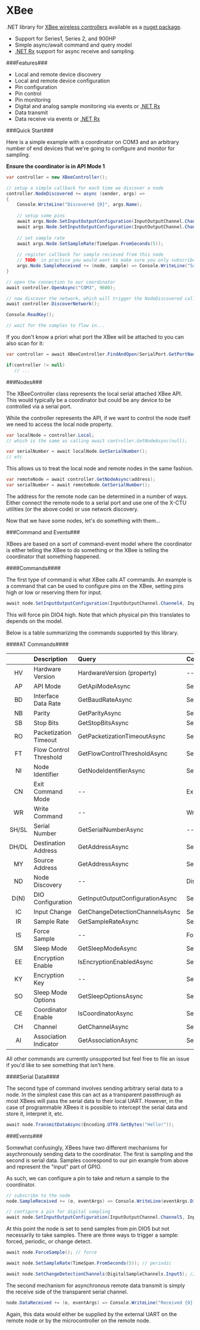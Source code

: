 XBee
====

.NET library for [XBee wireless controllers](http://www.digi.com/xbee/) available as a [nuget package](https://www.nuget.org/packages/XBee/).

 * Support for Series1, Series 2, and 900HP
 * Simple async/await command and query model
 * [.NET Rx](https://rx.codeplex.com/)  support for async receive and sampling.


###Features###

 * Local and remote device discovery
 * Local and remote device configuration
 * Pin configuration
 * Pin control
 * Pin monitoring
 * Digital and analog sample monitoring via events or [.NET Rx](https://rx.codeplex.com/)
 * Data transmit
 * Data receive via events or [.NET Rx](https://rx.codeplex.com/)

###Quick Start###

Here is a simple example with a coordinator on COM3 and an arbitrary number of end devices that we're going to configure and monitor for sampling.

<strong>Ensure the coordinator is in API Mode 1</strong>

```C#
var controller = new XBeeController();

// setup a simple callback for each time we discover a node
controller.NodeDiscovered += async (sender, args) => 
{
    Console.WriteLine("Discovered {0}", args.Name);
    
	// setup some pins
    await args.Node.SetInputOutputConfiguration(InputOutputChannel.Channel2, InputOutputConfiguration.DigitalIn);
    await args.Node.SetInputOutputConfiguration(InputOutputChannel.Channel3, InputOutputConfiguration.AnalogIn);
    
	// set sample rate
    await args.Node.SetSampleRate(TimeSpan.FromSeconds(5));
    
	// register callback for sample recieved from this node
	// TODO: in practice you would want to make sure you only subscribe once (or better yet use Rx)
    args.Node.SampleReceived += (node, sample) => Console.WriteLine("Sample recieved: {0}", sample);
}

// open the connection to our coordinator
await controller.OpenAsync("COM3", 9600);

// now discover the network, which will trigger the NodeDiscovered callback for each node found
await controller.DiscoverNetwork();

Console.ReadKey();

// wait for the samples to flow in...

```

If you don't know a priori what port the XBee will be attached to you can also scan for it:

```c#
var controller = await XBeeController.FindAndOpen(SerialPort.GetPortNames(), 9600);

if(controller != null)
   // ...
```

###Nodes###

The XBeeController class represents the local serial attached XBee API.  This would typically be a coordinator but could be any device to be controlled via a serial port.

While the controller represents the API, if we want to control the node itself we need to access the local node property.

```c#
var localNode = controller.Local;
// which is the same as calling await controller.GetNodeAsync(null);

var serialNumber = await localNode.GetSerialNumber();
// etc
```

This allows us to treat the local node and remote nodes in the same fashion.

```c#
var remoteNode = await controller.GetNodeAsync(address);
var serialNumber = await remoteNode.GetSerialNumber();
```

The address for the remote node can be determined in a number of ways.  Either connect the remote node to a serial port and use one of the X-CTU utilities (or the above code) or use network discovery.

Now that we have some nodes, let's do something with them...

###Command and Events###

XBees are based on a sort of command-event model where the coordinator is either telling the XBee to do something or the XBee is telling the coordinator that something happened.

####Commands####

The first type of command is what XBee calls AT commands.  An example is a command that can be used to configure pins on the XBee, setting pins high or low or reserving them for input.

```c#
await node.SetInputOutputConfiguration(InputOutputChannel.Channel4, InputOutputConfiguration.DigitalHigh);
```

This will force pin DIO4 high.  Note that which physical pin this translates to depends on the model.

Below is a table summarizing the commands supported by this library.

####AT Commands####

|       | Description            | Query                            | Command                          | S1 | S2 | Pro900 | Cellular |
|:-----:|:-----------------------|:---------------------------------|:---------------------------------|:--:|:--:|:------:|:--------:|
| HV    | Hardware Version       | HardwareVersion (property)       | --                               | x  | x  |    x   |    x     |
| AP    | API Mode               | GetApiModeAsync                  | SetApiModeAsync                  | x  | x  |    x   |    x     |
| BD    | Interface Data Rate    | GetBaudRateAsync                 | SetBaudRateAsync                 | x  | x  |    x   |    x     |
| NB    | Parity                 | GetParityAsync                   | SetParityAsync                   | x  | x  |    x   |    x     |
| SB    | Stop Bits              | GetStopBitsAsync                 | SetStopBitsAsync                 | x  | x  |    x   |    x     |
| RO    | Packetization Timeout  | GetPacketizationTimeoutAsync     | SetPacketizationTimeoutAsync     | x  | x  |    x   |    x     |
| FT    | Flow Control Threshold | GetFlowControlThresholdAsync     | SetFlowControlThresholdAsync     | x  | x  |    x   |    x     |
| NI    | Node Identifier        | GetNodeIdentifierAsync           | SetNodeIdentifierAsync           | x  | x  |    x   |    x     |
| CN    | Exit Command Mode      | --                               | ExitCommandModeAsync             | x  | x  |    x   |    x     |
| WR    | Write Command          | --                               | WriteChangesAsync                | x  | x  |    x   |    x     |
| SH/SL | Serial Number          | GetSerialNumberAsync             | --                               | x  | x  |    x   |          |
| DH/DL | Destination Address    | GetAddressAsync                  | SetDestinationAddressAsync       | x  | x  |    x   |          |
| MY    | Source Address         | GetAddressAsync                  | SetSourceAddressAsync            | x  | x  |    x   |          |
| ND    | Node Discovery         | --                               | DiscoverNetworkAsync             | x  | x  |    x   |          |
| D(N)  | DIO Configuration      | GetInputOutputConfigurationAsync | SetInputOutputConfigurationAsync | x  | x  |    x   |          |
| IC    | Input Change           | GetChangeDetectionChannelsAsync  | SetChangeDetectionChannelsAsync  | x  | x  |    x   |          |
| IR    | Sample Rate            | GetSampleRateAsync               | SetSampleRateAsync               | x  | x  |    x   |          |
| IS    | Force Sample           | --                               | ForceSampleAsync                 | x  | x  |    x   |          |
| SM    | Sleep Mode             | GetSleepModeAsync                | SetSleepModeAsync                | x  | x  |    x   |          |
| EE    | Encryption Enable      | IsEncryptionEnabledAsync         | SetEncryptionEnabledAsync        | x  | x  |    x   |          |
| KY    | Encryption Key         | --                               | SetEncryptionKeyAsync            | x  | x  |    x   |          |
| SO    | Sleep Mode Options     | GetSleepOptionsAsync             | SetSleepOptionsAsync             | x  |    |    x   |          |
| CE    | Coordinator Enable     | IsCoordinatorAsync               | SetCoordinatorAsync              | x  |    |        |          |
| CH    | Channel                | GetChannelAsync                  | SetChannelAsync                  | x  |    |        |          |
| AI    | Association Indicator  | GetAssociationAsync              | SetAssociationAsync              |    | x  |        |    x     |

All other commands are currently unsupported but feel free to file an issue if you'd like to see something that isn't here.

####Serial Data####

The second type of command involves sending arbitrary serial data to a node.  In the simplest case this can act as a transparent passthrough as most XBees will pass the serial data to their local UART.  However, in the case of programmable XBees it is possible to intercept the serial data and store it, interpret it, etc.

```c#
await node.TransmitDataAsync(Encoding.UTF8.GetBytes("Hello!"));
```

###Events###

Somewhat confusingly, XBees have two different mechanisms for asychronously sending data to the coordinator.  The first is sampling and the second is serial data.  Samples coorespond to our pin example from above and represent the "input" part of GPIO.

As such, we can configure a pin to take and return a sample to the coordinator.  

```c#
// subscribe to the node
node.SampleReceived += (o, eventArgs) => Console.WriteLine(eventArgs.DigitalSampleState);

// configure a pin for digital sampling
await node.SetInputOutputConfiguration(InputOutputChannel.Channel5, InputOutputConfiguration.DigitalIn);
```

At this point the node is set to send samples from pin DIO5 but not necessarily to take samples.  There are three ways to trigger a sample: forced, periodic, or change detect.

```c#
await node.ForceSample(); // force
```
```c#
await node.SetSampleRate(TimeSpan.FromSeconds(5)); // periodic
```
```c#
await node.SetChangeDetectionChannels(DigitalSampleChannels.Input5); // change detect
```

The second mechanism for asynchronous remote data transmit is simply the receive side of the transparent serial channel.

```c#
node.DataReceived += (o, eventArgs) => Console.WriteLine("Received {0} bytes", eventArgs.Data.Length);
```

Again, this data would either be supplied by the external UART on the remote node or by the microcontroller on the remote node.
